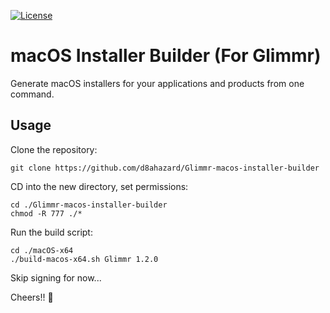 [![License](https://img.shields.io/badge/License-Apache%202.0-blue.svg)](https://opensource.org/licenses/Apache-2.0)

# macOS Installer Builder (For Glimmr)
Generate macOS installers for your applications and products from one command.

## Usage


Clone the repository:

```git clone https://github.com/d8ahazard/Glimmr-macos-installer-builder```

CD into the new directory, set permissions:

```
cd ./Glimmr-macos-installer-builder
chmod -R 777 ./*
```

Run the build script:
```
cd ./macOS-x64
./build-macos-x64.sh Glimmr 1.2.0
```

Skip signing for now...


Cheers!! 🍺
